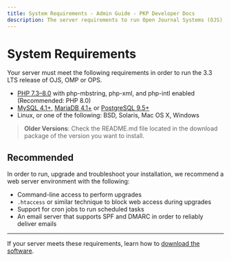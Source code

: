 ```yaml
---
title: System Requirements - Admin Guide - PKP Developer Docs
description: The server requirements to run Open Journal Systems (OJS), Open Monograph Press (OPS) or Open Preprint Systems (OPS).
---
```


# System Requirements

Your server must meet the following requirements in order to run the 3.3 LTS release of OJS, OMP or OPS.

- [PHP 7.3–8.0](http://www.php.net/) with php-mbstring, php-xml, and php-intl enabled (Recommended: PHP 8.0)
- [MySQL 4.1+](http://www.mysql.com/), [MariaDB 4.1+](https://mariadb.org/) or [PostgreSQL 9.5+](http://www.postgresql.org/)
- Linux, or one of the following: BSD, Solaris, Mac OS X, Windows

> **Older Versions**: Check the README.md file located in the download package of the version you want to install.

## Recommended

In order to run, upgrade and troubleshoot your installation, we recommend a web server environment with the following:

- Command-line access to perform upgrades
- `.htaccess` or similar technique to block web access during upgrades
- Support for cron jobs to run scheduled tasks
- An email server that supports SPF and DMARC in order to reliably deliver emails

---

If your server meets these requirements, learn how to [download the software](./download).
